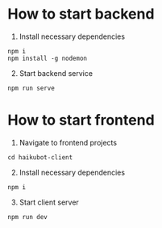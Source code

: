 # How to start backend

1. Install necessary dependencies

```
npm i
npm install -g nodemon
```

2. Start backend service

```
npm run serve
```

# How to start frontend

1. Navigate to frontend projects

```
cd haikubot-client
```

2. Install necessary dependencies

```
npm i
```

3. Start client server

```
npm run dev
```
